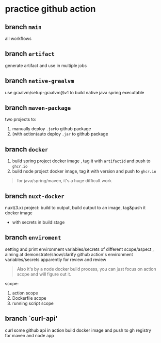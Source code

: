# practice github action

## branch `main`
all workflows
## branch `artifact`
generate artifact and use in multiple jobs
## branch `native-graalvm`
use graalvm/setup-graalvm@v1 to build native java spring executable
## branch `maven-package`
two projects to:
1. manually deploy `.jar`to github package
2. (with action)auto deploy  `.jar` to github package

## branch `docker`
1. build spring project docker image , tag it with `artifactId` and push to `ghcr.io`
2. build node project docker image, tag it with version and push to `ghcr.io`

> for java/spring/maven, it's a huge difficult work

## branch `nuxt-docker`
nuxt(3.x) project: build to output, build output to an image, tag&push it docker image
- with secrets in build stage


## branch `enviroment`
setting and print environment variables/secrets of different scope/aspect , 
aiming at demonstrate/show/clarify github action's environment variables/secrets apparently for review and review

> Also it's by a node docker build process, you can just focus on action scope and will figure out it. 


scope:
1. action scope
2. Dockerfile scope
3. running script scope
## branch `curl-api'
curl some github api in action 
build docker image and push to gh registry for maven and node app